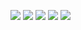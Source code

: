 ![](http://github-profile-summary-cards.vercel.app/api/cards/profile-details?username=rzvxa&theme=gruvbox) 
![](http://github-profile-summary-cards.vercel.app/api/cards/repos-per-language?username=rzvxa&theme=gruvbox) 
![](http://github-profile-summary-cards.vercel.app/api/cards/most-commit-language?username=rzvxa&theme=gruvbox) 
![](http://github-profile-summary-cards.vercel.app/api/cards/stats?username=rzvxa&theme=gruvbox)
![](http://github-profile-summary-cards.vercel.app/api/cards/productive-time?username=rzvxa&theme=gruvbox&utcOffset=8) 
